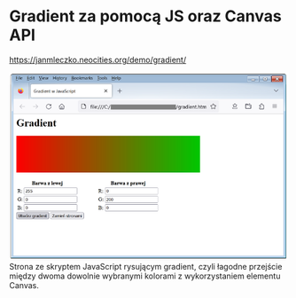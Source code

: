 # Gradient za pomocą JS oraz Canvas API

<https://janmleczko.neocities.org/demo/gradient/>

![zrzut ekranu](https://github.com/Jan-Mleczko/Gradient-on-JS-Canvas/blob/main/zrzut.png?raw=true)
Strona ze skryptem JavaScript rysującym gradient, czyli łagodne przejście między dwoma dowolnie wybranymi kolorami z wykorzystaniem elementu Canvas.
